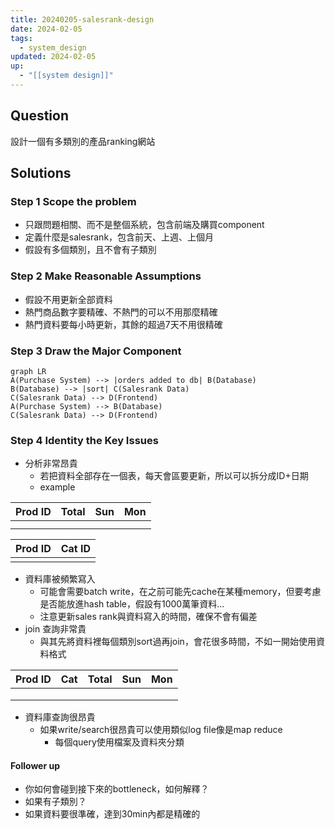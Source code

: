 ```yaml
---
title: 20240205-salesrank-design
date: 2024-02-05
tags:
  - system_design
updated: 2024-02-05
up:
  - "[[system design]]"
---
```

## Question
設計一個有多類別的產品ranking網站
## Solutions
### Step 1 Scope the problem
- 只跟問題相關、而不是整個系統，包含前端及購買component
- 定義什麼是salesrank，包含前天、上週、上個月
- 假設有多個類別，且不會有子類別
### Step 2 Make Reasonable Assumptions
- 假設不用更新全部資料
- 熱門商品數字要精確、不熱門的可以不用那麼精確
- 熱門資料要每小時更新，其餘的超過7天不用很精確
### Step 3 Draw the Major Component
```mermaid
graph LR
A(Purchase System) --> |orders added to db| B(Database)
B(Database) --> |sort| C(Salesrank Data)
C(Salesrank Data) --> D(Frontend)
A(Purchase System) --> B(Database)
C(Salesrank Data) --> D(Frontend) 
```
### Step 4 Identity the Key Issues
- 分析非常昂貴
	- 若把資料全部存在一個表，每天會區要更新，所以可以拆分成ID+日期
	- example

| Prod ID | Total | Sun | Mon |
| ---- | ---- | ---- | ---- |
|  |  |  |  |
|  |  |  |  |

| Prod ID | Cat ID |
| --- | --- |
|  |  |
- 資料庫被頻繁寫入
	- 可能會需要batch write，在之前可能先cache在某種memory，但要考慮是否能放進hash table，假設有1000萬筆資料...
	- 注意更新sales rank與資料寫入的時間，確保不會有偏差
- join 查詢非常貴
	- 與其先將資料裡每個類別sort過再join，會花很多時間，不如一開始使用資料格式

| Prod ID | Cat | Total | Sun | Mon |
| ---- | ---- | ---- | ---- | ---- |
|  |  |  |  |  |
|  |  |  |  |  |
|  |  |  |  |  |
- 資料庫查詢很昂貴
	- 如果write/search很昂貴可以使用類似log file像是map reduce
		- 每個query使用檔案及資料夾分類
#### Follower up
- 你如何會碰到接下來的bottleneck，如何解釋？
- 如果有子類別？
- 如果資料要很準確，達到30min內都是精確的
